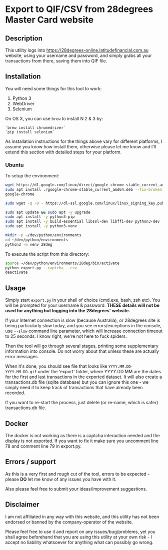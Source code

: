 
# Export to QIF/CSV from 28degrees Master Card website


## Description

This utility logs into https://28degrees-online.latitudefinancial.com.au website, using
your username and password, and simply grabs all your transactions from there,
saving them into QIF file.


## Installation

You will need some things for this tool to work:

1. Python 3
1. WebDriver
1. Selenium

On OS X, you can use `brew` to install N 2 & 3 by:

    `brew install chromedriver`
    `pip install selenium`

As installation instructions for the things above vary for different platforms,
I assume you know how install them, otherwise please let me know and I'll
extend this section with detailed steps for your platform.

### Ubuntu

To setup the environment:

```sh
wget https://dl.google.com/linux/direct/google-chrome-stable_current_amd64.deb
sudo apt install ./google-chrome-stable_current_amd64.deb --fix-broken
google-chrome

sudo wget -q -O - https://dl-ssl.google.com/linux/linux_signing_key.pub | apt-key add - && \\n  sh -c 'echo "deb [arch=amd64] http://dl.google.com/linux/chrome/deb/ stable main" >> /etc/apt/sources.list.d/google-chrome.list'

sudo apt update && sudo apt -y upgrade
sudo apt install -y python3-pip
sudo apt install -y build-essential libssl-dev libffi-dev python3-dev
sudo apt install -y python3-venv

mkdir -p ~/dev/python/environments
cd ~/dev/python/environments
python3 -m venv 28deg
```

To execute the script from this directory:

```sh
source ~/dev/python/environments/28deg/bin/activate
python export.py --captcha --csv
deactivate
```


## Usage

Simply start `export.py` in your shell of choice (cmd.exe, bash, zsh etc).
You will be prompted for your username & password. **THESE details will not be
used for anything but logging into the 28degrees' website.**

If your Internet connection is slow (because Australia), or 28degrees site is being particularly
slow today, and you see errors/exceptions in the console, use `--slow` command line parameter, which
will increase connection timeout to 25 seconds. I know right, we're not here to fuck spiders.

Then the tool will go through several stages, printing some supplementary information
into console. Do not worry about that unless these are actually error
messages.

When it's done, you should see file that looks like `YYYY.MM.DD-YYYY.MM.DD.qif` under
the 'export' folder, where YYYY.DD.MM are the dates for the first and last transactions
in the exported dataset. It will also create a transactions.db file (sqlite database) but
you can ignore this one - we simply need it to keep track of transactions that have already
been recorded.

If you want to re-start the process, just delete (or re-name, which is safer) transactions.db file.

## Docker

The docker is not working as there is a captcha interaction needed and the display is not exported. If you want to fix
it make sure you uncomment line 78 and comment line 79 in export.py.

## Errors / support

As this is a very first and rough cut of the tool, errors to be expected - please **DO**
let me know of any issues you have with it.

Also please feel free to submit your ideas/improvement suggestions.


## Disclaimer

I am not affiliated in any way with this website, and this utility has not been
endorsed or banned by the company-operator of the website.

Please feel free to use it and report on any issues/bug/problems, yet you shall
agree beforehand that you are using this utility at your own risk - I accept
no liability whatsoever for anything what can possibly go wrong.
